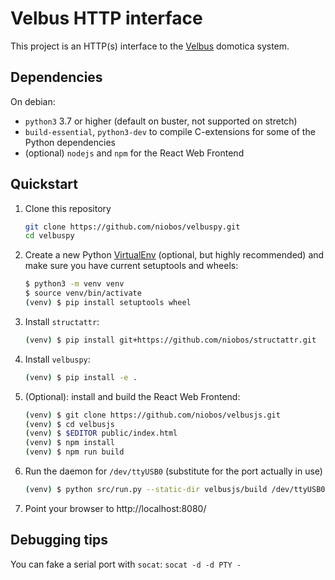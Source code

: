 Velbus HTTP interface
=====================

This project is an HTTP(s) interface to the [Velbus] domotica system.

[Velbus]: https://www.velbus.eu/


Dependencies
------------

On debian:

 * `python3` 3.7 or higher (default on buster, not supported on stretch)
 * `build-essential`, `python3-dev` to compile C-extensions for some of the Python dependencies
 * (optional) `nodejs` and `npm` for the React Web Frontend


Quickstart
----------

1. Clone this repository

   ```bash
   git clone https://github.com/niobos/velbuspy.git
   cd velbuspy
   ```

2. Create a new Python [VirtualEnv] (optional, but highly recommended) and make
   sure you have current setuptools and wheels:

   ```bash
   $ python3 -m venv venv
   $ source venv/bin/activate
   (venv) $ pip install setuptools wheel
   ```
3. Install `structattr`:

   ```bash
   (venv) $ pip install git+https://github.com/niobos/structattr.git
   ```

4. Install `velbuspy`:

   ```bash
   (venv) $ pip install -e .
   ```

5. (Optional): install and build the React Web Frontend:

   ```bash
   (venv) $ git clone https://github.com/niobos/velbusjs.git
   (venv) $ cd velbusjs
   (venv) $ $EDITOR public/index.html
   (venv) $ npm install
   (venv) $ npm run build
   ```

6. Run the daemon for `/dev/ttyUSB0` (substitute for the port actually in use)

   ```bash
   (venv) $ python src/run.py --static-dir velbusjs/build /dev/ttyUSB0
   ```

7. Point your browser to http://localhost:8080/

[VirtualEnv]: https://virtualenv.pypa.io/en/latest/


Debugging tips
--------------

You can fake a serial port with `socat`: `socat -d -d PTY -`
